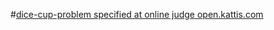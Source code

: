 #[dice-cup-problem specified at online judge open.kattis.com](https://open.kattis.com/problems/dicecup)
